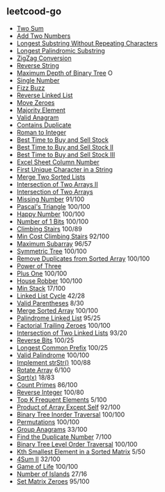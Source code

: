 ## leetcood-go

* [Two Sum](code/two_sum.go)
* [Add Two Numbers](code/add_two_numbers.go)
* [Longest Substring Without Repeating Characters](code/longest_substring_without_repeating_characters.go)
* [Longest Palindromic Substring](code/longest_palindromic_substring.go)
* [ZigZag Conversion](code/zigzag_conversion.go)
* [Reverse String](code/reverse_string.go)
* [Maximum Depth of Binary Tree](code/maximum_depth_of_binary_tree.go) O
* [Single Number](code/single_number.go)
* [Fizz Buzz](code/fizz_buzz.go)
* [Reverse Linked List](code/reverse_linked_list.go)
* [Move Zeroes](code/move_zeroes.go)
* [Majority Element](code/majority_element.go)
* [Valid Anagram](code/valid_anagram.go)
* [Contains Duplicate](code/contains_duplicate.go)
* [Roman to Integer](code/roman_to_integer.go)
* [Best Time to Buy and Sell Stock](code/best_time_to_buy_and_sell_stock.go)
* [Best Time to Buy and Sell Stock II](code/best_time_to_buy_and_sell_stock_ii.go)
* [Best Time to Buy and Sell Stock III](code/best_time_to_buy_and_sell_stock_iii.go)
* [Excel Sheet Column Number](code/excel_sheet_column_number.go)
* [First Unique Character in a String](code/first_unique_character_in_a_string.go)
* [Merge Two Sorted Lists](code/merge_two_sorted_lists.go)
* [Intersection of Two Arrays II](code/intersection_of_two_arrays_ii.go)
* [Intersection of Two Arrays](code/intersection_of_two_arrays.go)
* [Missing Number](code/missing_number.go)   91/100
* [Pascal's Triangle](code/pascals_triangle.go) 100/100
* [Happy Number](code/happy_number.go) 100/100
* [Number of 1 Bits](code/number_of_1_bits.go) 100/100
* [Climbing Stairs](code/climbing_stairs.go) 100/89
* [Min Cost Climbing Stairs](code/min_cost_climbing_stairs.go) 92/100
* [Maximum Subarray](code/maximum_subarray.go) 96/57
* [Symmetric Tree](code/symmetric_tree.go) 100/100
* [Remove Duplicates from Sorted Array](code/remove_duplicates_from_sorted_array.go) 100/100
* [Power of Three](code/power_of_three.go) 
* [Plus One](code/plus_one.go) 100/100
* [House Robber](code/house_robber.go) 100/100
* [Min Stack](code/min_stack.go) 17/100
* [Linked List Cycle](code/linked_list_cycle.go) 42/28
* [Valid Parentheses](code/valid_parentheses.go) 8/30
* [Merge Sorted Array](code/merge_sorted_array.go) 100/100
* [Palindrome Linked List](code/palindrome_linked_list.go) 95/25
* [Factorial Trailing Zeroes](code/factorial_trailing_zeroes.go) 100/100
* [Intersection of Two Linked Lists](code/intersection_of_two_linked_lists.go) 93/20
* [Reverse Bits](code/reverse_bits.go) 100/25
* [Longest Common Prefix](code/longest_common_prefix.go) 100/25
* [Valid Palindrome](code/valid_palindrome.go) 100/100
* [Implement strStr()](code/implement_str_str.go) 100/88
* [Rotate Array](code/rotate_array.go) 6/100
* [Sqrt(x)](code/sqrt_x.go) 18/83
* [Count Primes](code/count_primes.go) 86/100
* [Reverse Integer](code/reverse_integer.go) 100/80
* [Top K Frequent Elements](code/top_k_frequent_elements.go) 5/100
* [Product of Array Except Self](code/product_of_array_except_self.go) 92/100
* [Binary Tree Inorder Traversal](code/Binary_tree_inorder_traversal.go) 100/100
* [Permutations](code/permutations.go) 100/100
* [Group Anagrams](code/group_anagrams.go) 33/100
* [Find the Duplicate Number](find_the_duplicate_number.go) 7/100
* [Binary Tree Level Order Traversal](binary_tree_level_order_traversal.go) 100/100
* [Kth Smallest Element in a Sorted Matrix]( kth_smallest_element_in_a_sorted_matrix.go) 5/50
* [4Sum II](4sum_ll.go) 32/100
* [Game of Life](game_of_life.go) 100/100
* [Number of Islands](number_of_islands.go) 27/16
* [Set Matrix Zeroes](set_matrix_zeroes.go) 95/100
